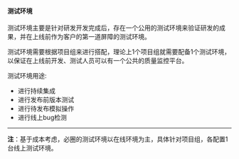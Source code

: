 #### 测试环境

测试环境主要是针对研发开发完成后，存在一个公用的测试环境来验证研发的成果，并在上线前作为客户的第一道屏障的测试环境。

测试环境需要根据项目组来进行搭配，理论上1个项目组就需要配备1个测试环境，以保证在上线前开发、测试人员可以有一个公共的质量监控平台。

测试环境用途:
* 进行持续集成
* 进行发布前版本测试
* 进行待发布模拟操作
* 进行线上bug检测

---

**注**：基于成本考虑，必圈的测试环境以在线环境为主，具体针对项目组，各配置1台线上测试环境。